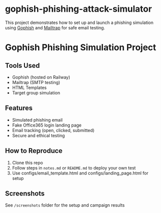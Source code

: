 # gophish-phishing-attack-simulator
This project demonstrates how to set up and launch a phishing simulation using [Gophish](https://getgophish.com/) and [Mailtrap](https://mailtrap.io/) for safe email testing.


# Gophish Phishing Simulation Project

## Tools Used
- Gophish (hosted on Railway)
- Mailtrap (SMTP testing)
- HTML Templates
- Target group simulation

## Features
- Simulated phishing email
- Fake Office365 login landing page
- Email tracking (open, clicked, submitted)
- Secure and ethical testing

## How to Reproduce
1. Clone this repo
2. Follow steps in `notes.md` or `README.md` to deploy your own test
3. Use configs/email_template.html and configs/landing_page.html for setup

## Screenshots
See `/screenshots` folder for the setup and campaign results
